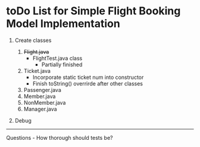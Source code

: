 # toDo List for Simple Flight Booking Model Implementation

1. Create classes
    1. ~~Flight.java~~
        - FlightTest.java class
            - Partially finished
    2. Ticket.java
        - Incorporate static ticket num into constructor
        - Finish toString() overrirde after other classes
    3. Passenger.java
    4. Member.java
    5. NonMember.java
    6. Manager.java

2. Debug 

---

Questions
    - How thorough should tests be?